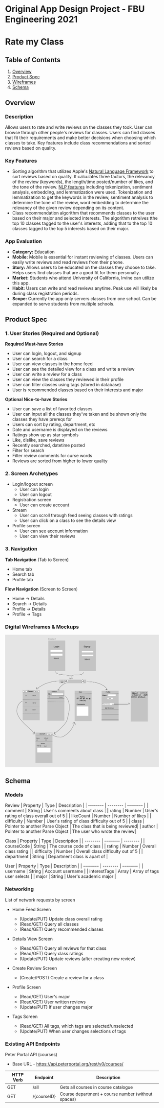 Original App Design Project - FBU Engineering 2021
===

# Rate my Class

## Table of Contents
1. [Overview](#Overview)
1. [Product Spec](#Product-Spec)
1. [Wireframes](#Wireframes)
2. [Schema](#Schema)

## Overview
### Description
Allows users to rate and write reviews on the classes they took. User can browse through other people's reviews for classes. Users can find classes that fit their requirements and make better decisions when choosing which classes to take. Key features include class recommendations and sorted reviews based on quality.

### Key Features
- Sorting algorithm that utilizes Apple's [Natural Language Framework](https://developer.apple.com/documentation/naturallanguage) to sort reviews based on quality. It calculates three factors, the relevancy of the review (keywords), the length/time posted/number of likes, and the tone of the review. [NLP features](https://www.analyticsvidhya.com/blog/2019/12/create-nlp-apps-ios-using-apples-core-ml-3/) including tokenization, sentiment analysis, embedding, and lemmatization were used. Tokenization and lemmatization to get the keywords in the review, sentiment analysis to determine the tone of the review, word embedding to determine the relevancy of the given review depending on its content. 
- Class recommendation algorithm that recommends classes to the user based on their major and selected interests. The algorithm retreives tthe top 10 classes tagged to the user's interests, adding that to the top 10 classes tagged to the top 5 interests based on their major. 

### App Evaluation
- **Category:** Education
- **Mobile:** Mobile is essential for instant reviewing of classes. Users can easily write reviews and read reviews from their phone. 
- **Story:** Allows users to be educated on the classes they choose to take. Helps users find classes that are a good fit for them personally.
- **Market:** Students who attend University of California, Irvine can utilize this app.
- **Habit:** Users can write and read reviews anytime. Peak use will likely be during class registration periods. 
- **Scope:** Currently the app only servers classes from one school. Can be expanded to serve students from multiple schools. 

## Product Spec

### 1. User Stories (Required and Optional)

**Required Must-have Stories**

* User can login, logout, and signup
* User can search for a class
* User can view classes in the home feed
* User can see the detailed view for a class and write a review
* User can write a review for a class
* User can view the classes they reviewed in their profile
* User can filter classes using tags (stored in database)
* User is recommended classes based on their interests and major

**Optional Nice-to-have Stories**

* User can save a list of favorited classes
* User can input all the classes they've taken and be shown only the classes they have prereqs for
* Users can sort by rating, department, etc 
* Date and username is displayed on the reviews
* Ratings show up as star symbols
* Like, dislike, save reviews
* Recently searched, datetime posted
* Filter for search
* Filter review comments for curse words
* Reviews are sorted from higher to lower quality

### 2. Screen Archetypes

* Login/logout screen
   * User can login
   * User can logout
* Registration screen
   * User can create account
* Stream
   * User can scroll through feed seeing classes with ratings
   * User can click on a class to see the details view
* Profile screen
   * User can see account information 
   * User can view their reviews

### 3. Navigation

**Tab Navigation** (Tab to Screen)

* Home tab
* Search tab
* Profile tab

**Flow Navigation** (Screen to Screen)

* Home -> Details
* Search -> Details
* Profile -> Details
* Profile -> Tags

### Digital Wireframes & Mockups
![](https://github.com/ileenf/Rate-My-Class/blob/main/wireframe.png?raw=true)

## Schema 
### Models
Review
|  Property | Type | Description |
| -------- | -------- | -------- |
| comment    | String     | User's comments about class  |
| rating | Number | User's rating of class overall out of 5 |
| likeCount | Number | Number of likes |
| difficulty | Number | User's rating of class difficulty out of 5 |
| class | Pointer to another Parse Object | The class that is being reviewed|
| author | Pointer to another Parse Object | The user who wrote the review|

Class
|  Property | Type | Description |
| -------- | -------- | -------- |
| courseCode   | String     | The course code of class  |
| rating   | Number     | Overall class rating |
| difficulty | Number | Overall class difficulty out of 5 |
| department | String | Department class is apart of |

User
|  Property | Type | Description |
| -------- | -------- | -------- |
| username   | String     | Account username |
| interestTags   | Array     | Array of tags user selects |
| major | String | User's academic major |

### Networking
List of network requests by screen
- Home Feed Screen
    - (Update/PUT) Update class overall rating
    - (Read/GET) Query all classes 
    - (Read/GET) Query recommended classes 
    
- Details View Screen
    - (Read/GET) Query all reviews for that class
    - (Read/GET) Query class ratings
    - (Update/PUT) Update reviews (after creating new review)
    
- Create Review Screen
    - (Create/POST) Create a review for a class
    
- Profile Screen
    - (Read/GET) User's major
    - (Read/GET) User written reviews
    - (Update/PUT) If user changes major
    
- Tags Screen
    - (Read/GET) All tags, which tags are selected/unselected
    - (Update/PUT) When user changes selections of tags

### Existing API Endpoints

Peter Portal API (courses)
- Base URL - https://api.peterportal.org/rest/v0/courses/

|  HTTP Verb | Endpoint | Description |
| -------- | -------- | -------- |
| GET   | /all     | Gets all courses in course catalogue  |
| GET | /{courseID} | Course department + course number (without spaces) |
